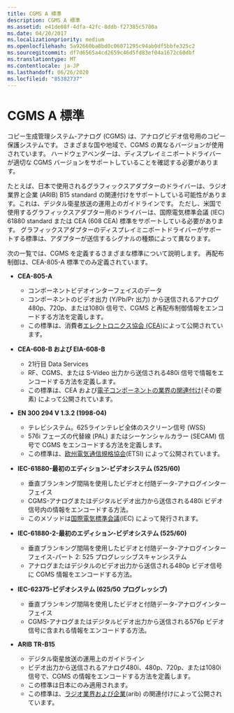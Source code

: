 ```yaml
---
title: CGMS A 標準
description: CGMS A 標準
ms.assetid: e41de08f-4dfa-42fc-8ddb-f27385c5780a
ms.date: 04/20/2017
ms.localizationpriority: medium
ms.openlocfilehash: 5a92660ba8bd0c06071295c94ab0df5bbfe325c2
ms.sourcegitcommit: df7d6565a4cd2659c46d5fd83ef04a1672c60dbf
ms.translationtype: MT
ms.contentlocale: ja-JP
ms.lasthandoff: 06/26/2020
ms.locfileid: "85382737"
---
```

# <a name="cgms-a-standards"></a>CGMS A 標準

コピー生成管理システム-アナログ (CGMS) は、アナログビデオ信号用のコピー保護システムです。 さまざまな国や地域で、CGMS の異なるバージョンが使用されています。 ハードウェアベンダーは、ディスプレイミニポートドライバーが適切な CGMS バージョンをサポートしていることを確認する必要があります。

たとえば、日本で使用されるグラフィックスアダプターのドライバーは、ラジオ業界と企業 (ARIB) B15 standard の関連付けをサポートしている可能性があります。これは、デジタル衛星放送の運用上のガイドラインです。 ただし、米国で使用するグラフィックスアダプター用のドライバーは、国際電気標準会議 (IEC) 61880 standard または CEA (608 CEA) 標準をサポートしている必要があります。 グラフィックスアダプターのディスプレイミニポートドライバーがサポートする標準は、アダプターが送信するシグナルの種類によって異なります。

次の一覧では、CGMS を定義するさまざまな標準について説明します。 再配布制御は、CEA-805-A 標準でのみ定義されています。

- **CEA-805-A**
  - コンポーネントビデオインターフェイスのデータ
  - コンポーネントのビデオ出力 (Y/Pb/Pr 出力) から送信されるアナログ480p、720p、または1080i 信号で、CGMS と再配布制御情報をエンコードする方法を定義します。
  - この標準は、消費者[エレクトロニクス協会 (CEA)](https://www.standardsportal.org/usa_en/sdo/cea.aspx)によって公開されています。

- **CEA-608-B および EIA-608-B**
  - 21行目 Data Services
  - RF、CGMS、または S-Video 出力から送信される480i 信号で情報をエンコードする方法を定義します。
  - この標準は、CEA および[電子コンポーネントの業界の関連付け](https://go.microsoft.com/fwlink/p/?linkid=71278)(その要素) によって公開されています。

- **EN 300 294 V 1.3.2 (1998-04)**
  - テレビシステム。625ラインテレビ全体のスクリーン信号 (WSS)
  - 576i フェーズの代替線 (PAL) またはシーケンシャルカラー (SECAM) 信号で CGMS をエンコードする方法を定義します。
  - この標準は、[欧州電気通信規格協会](https://go.microsoft.com/fwlink/p/?linkid=26364)(ETSI) によって公開されています。

- **IEC-61880-最初のエディション-ビデオシステム (525/60)**  
  - 垂直ブランキング間隔を使用したビデオと付随データ-アナログインターフェイス
  - CGMS-アナログまたはデジタルビデオ出力から送信される480i ビデオ信号内の情報をエンコードする方法。
  - このメソッドは[国際電気標準会議](https://go.microsoft.com/fwlink/p/?linkid=8732)(IEC) によって発行されます。

- **IEC-61880-2-最初のエディション-ビデオシステム (525/60)**
  - 垂直ブランキング間隔を使用したビデオと付随データ-アナログインターフェイス-パート 2: 525 プログレッシブスキャンシステム
  - アナログまたはデジタルのビデオ出力から送信される480p ビデオ信号に CGMS 情報をエンコードする方法。

- **IEC-62375-ビデオシステム (625/50 プログレッシブ)**
  - 垂直ブランキング間隔を使用したビデオと付随データ-アナログインターフェイス
  - CGMS-アナログまたはデジタルビデオ出力から送信される576p ビデオ信号に含まれる情報をエンコードする方法。

- **ARIB TR-B15**
  - デジタル衛星放送の運用上のガイドライン
  - ビデオ出力から送信されるアナログ480i、480p、720p、または1080i 信号で、CGMS の情報をエンコードする方法を定義します。
  - この標準は日本にのみ適用されます。
  - この標準は、[ラジオ業界および企業](https://go.microsoft.com/fwlink/p/?linkid=71283)(arib) の関連付けによって公開されています。
